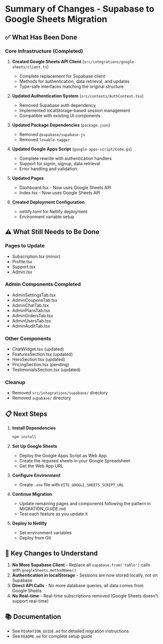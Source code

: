 # Summary of Changes - Supabase to Google Sheets Migration

## ✅ What Has Been Done

### Core Infrastructure (Completed)
1. **Created Google Sheets API Client** (`src/integrations/google-sheets/client.ts`)
   - Complete replacement for Supabase client
   - Methods for authentication, data retrieval, and updates
   - Type-safe interfaces matching the original structure

2. **Updated Authentication System** (`src/contexts/AuthContext.tsx`)
   - Removed Supabase auth dependency
   - Implemented localStorage-based session management
   - Compatible with existing UI components

3. **Updated Package Dependencies** (`package.json`)
   - Removed `@supabase/supabase-js`
   - Removed `lovable-tagger`

4. **Updated Google Apps Script** (`google-apps-script/Code.gs`)
   - Complete rewrite with authentication handlers
   - Support for signin, signup, data retrieval
   - Error handling and validation

5. **Updated Pages**
   - Dashboard.tsx - Now uses Google Sheets API
   - Index.tsx - Now uses Google Sheets API

6. **Created Deployment Configuration**
   - netlify.toml for Netlify deployment
   - Environment variable setup

## ⚠️ What Still Needs to Be Done

### Pages to Update
- Subscription.tsx (minor)
- Profile.tsx  
- Support.tsx
- Admin.tsx

### Admin Components Completed
- AdminSettingsTab.tsx
- AdminCouponsTab.tsx
- AdminChatTab.tsx
- AdminPlansTab.tsx
- AdminOrdersTab.tsx
- AdminUsersTab.tsx
- AdminAuditTab.tsx

### Other Components
- ChatWidget.tsx (updated)
- FeaturesSection.tsx (updated)
- HeroSection.tsx (updated)
- PricingSection.tsx (pending)
- TestimonialsSection.tsx (updated)

### Cleanup
- Removed `src/integrations/supabase/` directory
- Removed `supabase/` directory

## 📋 Next Steps

1. **Install Dependencies**
   ```bash
   npm install
   ```

2. **Set Up Google Sheets**
   - Deploy the Google Apps Script as Web App
   - Create the required sheets in your Google Spreadsheet
   - Get the Web App URL

3. **Configure Environment**
   - Create `.env` file with `VITE_GOOGLE_SHEETS_SCRIPT_URL`

4. **Continue Migration**
   - Update remaining pages and components following the pattern in MIGRATION_GUIDE.md
   - Test each feature as you update it

5. **Deploy to Netlify**
   - Set environment variables
   - Deploy from Git

## 🔑 Key Changes to Understand

1. **No More Supabase Client** - Replace all `supabase.from('table')` calls with `googleSheets.methodName()`
2. **Authentication in localStorage** - Sessions are now stored locally, not on Supabase
3. **Direct API Calls** - No more database queries, all data comes from Google Sheets
4. **No Real-time** - Real-time subscriptions removed (Google Sheets doesn't support real-time)

## 📚 Documentation

- See `MIGRATION_GUIDE.md` for detailed migration instructions
- See `README.md` for complete setup guide


